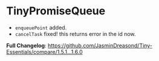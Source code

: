 # TinyPromiseQueue

- `enqueuePoint` added.
- `cancelTask` fixed! this returns error in the id now.

**Full Changelog**: https://github.com/JasminDreasond/Tiny-Essentials/compare/1.5.1...1.6.0